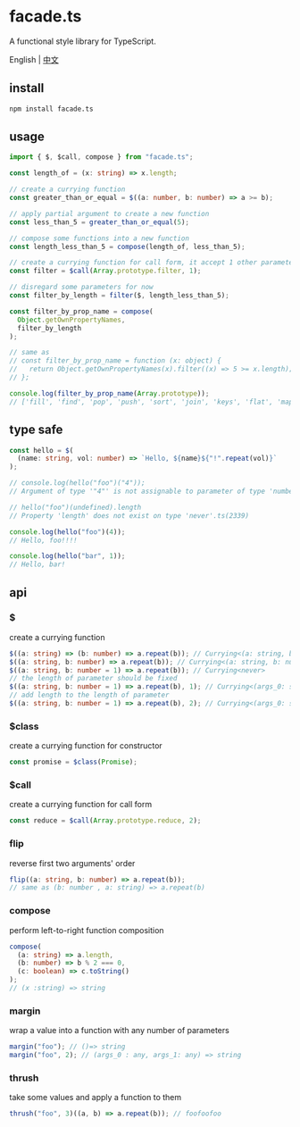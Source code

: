 # facade.ts

A functional style library for TypeScript.

English | [中文](https://github.com/Iplaylf2/facade.ts/blob/main/doc/README.cn.md)

## install

```bash
npm install facade.ts
```

## usage

```typescript
import { $, $call, compose } from "facade.ts";

const length_of = (x: string) => x.length;

// create a currying function
const greater_than_or_equal = $((a: number, b: number) => a >= b);

// apply partial argument to create a new function
const less_than_5 = greater_than_or_equal(5);

// compose some functions into a new function
const length_less_than_5 = compose(length_of, less_than_5);

// create a currying function for call form, it accept 1 other parameter
const filter = $call(Array.prototype.filter, 1);

// disregard some parameters for now
const filter_by_length = filter($, length_less_than_5);

const filter_by_prop_name = compose(
  Object.getOwnPropertyNames,
  filter_by_length
);

// same as
// const filter_by_prop_name = function (x: object) {
//   return Object.getOwnPropertyNames(x).filter((x) => 5 >= x.length);
// };

console.log(filter_by_prop_name(Array.prototype));
// ['fill', 'find', 'pop', 'push', 'sort', 'join', 'keys', 'flat', 'map', 'some', 'at']
```

## type safe

```typescript
const hello = $(
  (name: string, vol: number) => `Hello, ${name}${"!".repeat(vol)}`
);

// console.log(hello("foo")("4"));
// Argument of type '"4"' is not assignable to parameter of type 'number | Placeholder | undefined'.ts(2345)

// hello("foo")(undefined).length
// Property 'length' does not exist on type 'never'.ts(2339)

console.log(hello("foo")(4));
// Hello, foo!!!!

console.log(hello("bar", 1));
// Hello, bar!
```

## api

### $

create a currying function

```typescript
$((a: string) => (b: number) => a.repeat(b)); // Currying<(a: string, b: number) => string>
$((a: string, b: number) => a.repeat(b)); // Currying<(a: string, b: number) => string>
$((a: string, b: number = 1) => a.repeat(b)); // Currying<never>
// the length of parameter should be fixed
$((a: string, b: number = 1) => a.repeat(b), 1); // Currying<(args_0: string) => string>
// add length to the length of parameter
$((a: string, b: number = 1) => a.repeat(b), 2); // Currying<(args_0: string, args_1: number) => string>
```

### $class

create a currying function for constructor

```typescript
const promise = $class(Promise);
```

### $call

create a currying function for call form

```typescript
const reduce = $call(Array.prototype.reduce, 2);
```

### flip

reverse first two arguments' order

```typescript
flip((a: string, b: number) => a.repeat(b));
// same as (b: number , a: string) => a.repeat(b)
```

### compose

perform left-to-right function composition

```typescript
compose(
  (a: string) => a.length,
  (b: number) => b % 2 === 0,
  (c: boolean) => c.toString()
);
// (x :string) => string
```

### margin

wrap a value into a function with any number of parameters

```typescript
margin("foo"); // ()=> string
margin("foo", 2); // (args_0 : any, args_1: any) => string
```

### thrush

take some values and apply a function to them

```typescript
thrush("foo", 3)((a, b) => a.repeat(b)); // foofoofoo
```
